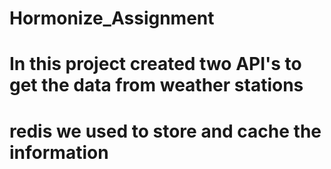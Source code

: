 # Hormonize_Assignment
# In this project created two API's to get the data from weather stations
# redis we used to store and cache the information
